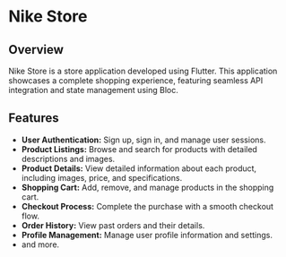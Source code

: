 # Nike Store

## Overview
Nike Store is a store application developed using Flutter. This application showcases a complete shopping experience, featuring seamless API integration and state management using Bloc.

## Features
- **User Authentication:** Sign up, sign in, and manage user sessions.
- **Product Listings:** Browse and search for products with detailed descriptions and images.
- **Product Details:** View detailed information about each product, including images, price, and specifications.
- **Shopping Cart:** Add, remove, and manage products in the shopping cart.
- **Checkout Process:** Complete the purchase with a smooth checkout flow.
- **Order History:** View past orders and their details.
- **Profile Management:** Manage user profile information and settings.
- and more.

